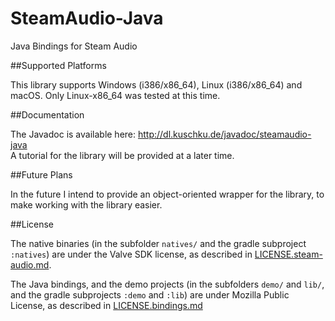 # SteamAudio-Java
Java Bindings for Steam Audio

##Supported Platforms

This library supports Windows (i386/x86_64), Linux (i386/x86_64) and macOS. Only Linux-x86_64 was tested at this time.

##Documentation

The Javadoc is available here: http://dl.kuschku.de/javadoc/steamaudio-java  
A tutorial for the library will be provided at a later time.

##Future Plans

In the future I intend to provide an object-oriented wrapper for the library, to make working with the library easier.

##License

The native binaries (in the subfolder `natives/` and the gradle subproject `:natives`) are under the Valve SDK license, as described in [LICENSE.steam-audio.md](https://github.com/justjanne/SteamAudio-Java/blob/master/LICENSE.steam-audio.md).

The Java bindings, and the demo projects (in the subfolders `demo/` and `lib/`, and the gradle subprojects `:demo` and `:lib`) are under Mozilla Public License, as described in [LICENSE.bindings.md](https://github.com/justjanne/SteamAudio-Java/blob/master/LICENSE.bindings.md)

